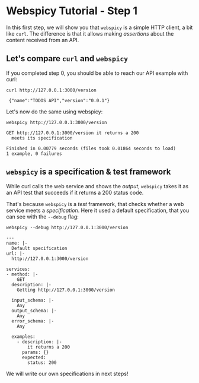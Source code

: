 # Webspicy Tutorial - Step 1

In this first step, we will show you that `webspicy` is a simple HTTP client, a bit like `curl`. The difference is that it allows making *assertions* about the content received from an API.

## Let's compare `curl` and `webspicy`

If you completed step 0, you should be able to reach our API example with curl:

```
curl http://127.0.0.1:3000/version
```

```
 {"name":"TODOS API","version":"0.0.1"}
```

Let's now do the same using webspicy:

```
webspicy http://127.0.0.1:3000/version
```

```
GET http://127.0.0.1:3000/version it returns a 200
  meets its specification

Finished in 0.00779 seconds (files took 0.01864 seconds to load)
1 example, 0 failures
```

## `webspicy` is a specification & test framework

While curl calls the web service and shows the *output*,
`webspicy` takes it as an API test that succeeds if it returns
a 200 status code.

That's because `webspicy` is a *test* framework, that checks
whether a web service meets a *specification*. Here it used
a default specification, that you can see with the `--debug`
flag:

```
webspicy --debug http://127.0.0.1:3000/version
```

```
---
name: |-
  Default specification
url: |-
  http://127.0.0.1:3000/version

services:
- method: |-
    GET
  description: |-
    Getting http://127.0.0.1:3000/version

  input_schema: |-
    Any
  output_schema: |-
    Any
  error_schema: |-
    Any

  examples:
    - description: |-
        it returns a 200
      params: {}
      expected:
        status: 200
```

We will write our own specifications in next steps!
